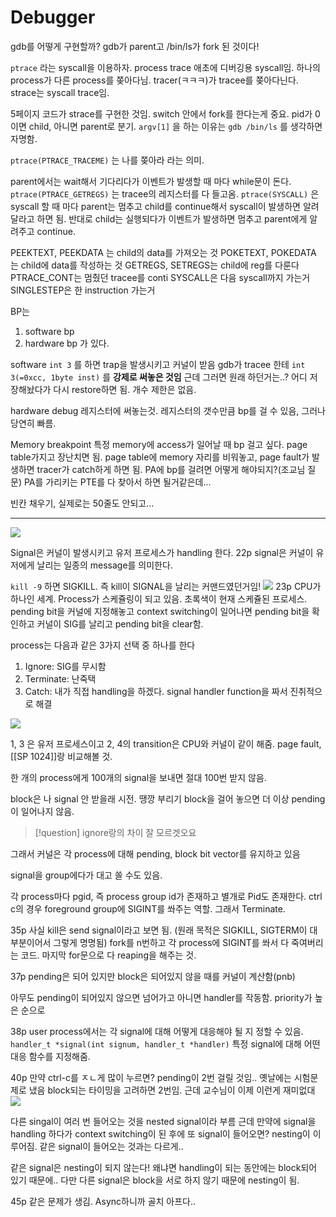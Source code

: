 # Debugger

gdb를 어떻게 구현할까?
gdb가 parent고 /bin/ls가 fork 된 것이다!

`ptrace` 라는 syscall을 이용하자. process trace
애초에 디버깅용 syscall임.
하나의 process가 다른 process를 쫒아다님.
tracer(ㅋㅋㅋ)가 tracee를 쫒아다닌다.
strace는 syscall trace임.

5페이지 코드가 strace를 구현한 것임.
switch 안에서 fork를 한다는게 중요.
pid가 0이면 child, 아니면 parent로 분기.
`argv[1]` 을 하는 이유는 `gdb /bin/ls` 를 생각하면 자명함.

`ptrace(PTRACE_TRACEME)` 는 나를 쫒아라 라는 의미.

parent에서는 wait해서 기다리다가 이벤트가 발생할 때 마다 while문이 돈다.
`ptrace(PTRACE_GETREGS)` 는 tracee의 레지스터를 다 들고옴.
`ptrace(SYSCALL)` 은 syscall 할 때 마다 parent는 멈추고 child를 continue해서 syscall이 발생하면 알려달라고 하면 됨. 반대로 child는 실행되다가 이벤트가 발생하면 멈추고 parent에게 알려주고 continue.

PEEKTEXT, PEEKDATA 는 child의 data를 가져오는 것
POKETEXT, POKEDATA 는 child에 data를 작성하는 것
GETREGS, SETREGS는 child에 reg를 다룬다
PTRACE_CONT는 멈췄던 tracee를 conti
SYSCALL은 다음 syscall까지 가는거
SINGLESTEP은 한 instruction 가는거

BP는
1. software bp
2. hardware bp
가 있다.

software
`int 3` 를 하면 trap을 발생시키고 커널이 받음
gdb가 tracee 한테 `int 3(=0xcc, 1byte inst)` 를 **강제로 써놓은 것임**
근데 그러면 원래 하던거는..?
어디 저장해놨다가 다시 restore하면 됨.
개수 제한은 없음.

hardware
debug 레지스터에 써놓는것. 레지스터의 갯수만큼 bp를 걸 수 있음, 그러나 당연히 빠름.

Memory breakpoint
특정 memory에 access가 일어날 때 bp 걸고 싶다.
page table가지고 장난치면 됨.
page table에 memory 자리를 비워놓고, page fault가 발생하면 tracer가 catch하게 하면 됨.
PA에 bp를 걸려면 어떻게 해야되지?(조교님 질문)
PA를 가리키는 PTE를 다 찾아서 하면 될거같은데...

빈칸 채우기, 실제로는 50줄도 안되고...

---
![](https://i.imgur.com/FKfmqoO.png)

Signal은 커널이 발생시키고 유저 프로세스가 handling 한다.
22p
signal은 커널이 유저에게 날리는 일종의 message를 의미한다.

`kill -9` 하면 SIGKILL.
즉 kill이 SIGNAL을 날리는 커맨드였던거임!
![](https://i.imgur.com/OHNBKEn.png)
23p
CPU가 하나인 세계.
Process가 스케쥴링이 되고 있음. 초록색이 현재 스케쥴된 프로세스.
pending bit을 커널에 지정해놓고 context switching이 일어나면 pending bit을 확인하고 커널이 SIG를 날리고 pending bit을 clear함.

process는 다음과 같은 3가지 선택 중 하나를 한다
1. Ignore: SIG를 무시함
2. Terminate: 난죽택
3. Catch: 내가 직접 handling을 하겠다. signal handler function을 짜서 진취적으로 해결

![](https://i.imgur.com/lvX7Alp.png)

1, 3 은 유저 프로세스이고 2, 4의 transition은 CPU와 커널이 같이 해줌.
page fault, [[SP 1024]]랑 비교해볼 것.

한 개의 process에게 100개의 signal을 보내면 절대 100번 받지 않음.

block은 나 signal 안 받을래 시전. 땡깡 부리기 
block을 걸어 놓으면 더 이상 pending이 일어나지 않음.

>[!question] ignore랑의 차이
> 잘 모르겟오요

그래서 커널은 각 process에 대해 pending, block bit vector를 유지하고 있음

signal을 group에다가 대고 쏠 수도 있음.

각 process마다 pgid, 즉 process group id가 존재하고 별개로 Pid도 존재한다.
ctrl c의 경우 foreground group에 SIGINT를 쏴주는 역할. 그래서 Terminate.

35p
사실 kill은 send signal이라고 보면 됨.
(원래 목적은 SIGKILL, SIGTERM이 대부분이어서 그렇게 명명됨)
fork를 n번하고 각 process에 SIGINT를 쏴서 다 죽여버리는 코드.
마지막 for문으로 다 reaping을 해주는 것.

37p
pending은 되어 있지만 block은 되어있지 않을 때를 커널이 계산함(pnb)

아무도 pending이 되어있지 않으면 넘어가고
아니면 handler를 작동함. priority가 높은 순으로

38p
user process에서는 각 signal에 대해 어떻게 대응해야 될 지 정할 수 있음.
`handler_t *signal(int signum, handler_t *handler)`
특정 signal에 대해 어떤 대응 함수를 지정해줌.

40p
만약 ctrl-c를 ㅈㄴ게 많이 누르면?
pending이 2번 걸릴 것임.. 옛날에는 시험문제로 냈음
block되는 타이밍을 고려하면 2번임. 근데 교수님이 이제 이런게 재미없대
![](https://i.imgur.com/v7yNZVc.png)

다른 singal이 여러 번 들어오는 것을 nested signal이라 부름
근데 만약에 signal을 handling 하다가 context switching이 된 후에 또 signal이 들어오면?
nesting이 이루어짐. 같은 signal이 들어오는 것과는 다르게..

같은 signal은 nesting이 되지 않는다! 왜냐면 handling이 되는 동안에는 block되어 있기 때문에..
다만 다른 signal은 block을 서로 하지 않기 때문에 nesting이 됨.

45p 같은 문제가 생김.
Async하니까 골치 아프다..
